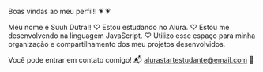 Boas vindas ao meu perfil!!
💗
💗

Meu nome é Suuh Dutra!!
♡ Estou estudando no Alura.
♡ Estou me desenvolvendo na linguagem JavaScript.
♡ Utilizo esse espaço para minha organização e compartilhamento dos meu projetos desenvolvidos. 

Você pode entrar em contato comigo! 📬
alurastartestudante@email.com 📌
